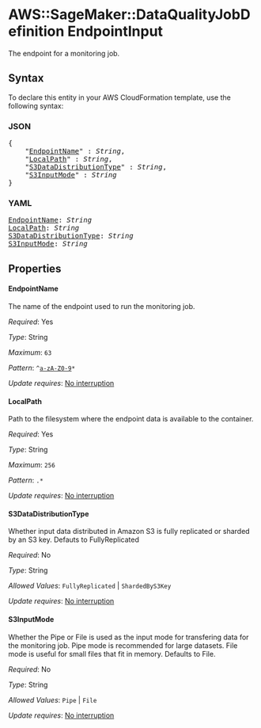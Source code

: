 # AWS::SageMaker::DataQualityJobDefinition EndpointInput

The endpoint for a monitoring job.

## Syntax

To declare this entity in your AWS CloudFormation template, use the following syntax:

### JSON

<pre>
{
    "<a href="#endpointname" title="EndpointName">EndpointName</a>" : <i>String</i>,
    "<a href="#localpath" title="LocalPath">LocalPath</a>" : <i>String</i>,
    "<a href="#s3datadistributiontype" title="S3DataDistributionType">S3DataDistributionType</a>" : <i>String</i>,
    "<a href="#s3inputmode" title="S3InputMode">S3InputMode</a>" : <i>String</i>
}
</pre>

### YAML

<pre>
<a href="#endpointname" title="EndpointName">EndpointName</a>: <i>String</i>
<a href="#localpath" title="LocalPath">LocalPath</a>: <i>String</i>
<a href="#s3datadistributiontype" title="S3DataDistributionType">S3DataDistributionType</a>: <i>String</i>
<a href="#s3inputmode" title="S3InputMode">S3InputMode</a>: <i>String</i>
</pre>

## Properties

#### EndpointName

The name of the endpoint used to run the monitoring job.

_Required_: Yes

_Type_: String

_Maximum_: <code>63</code>

_Pattern_: <code>^[a-zA-Z0-9](-*[a-zA-Z0-9])*</code>

_Update requires_: [No interruption](https://docs.aws.amazon.com/AWSCloudFormation/latest/UserGuide/using-cfn-updating-stacks-update-behaviors.html#update-no-interrupt)

#### LocalPath

Path to the filesystem where the endpoint data is available to the container.

_Required_: Yes

_Type_: String

_Maximum_: <code>256</code>

_Pattern_: <code>.*</code>

_Update requires_: [No interruption](https://docs.aws.amazon.com/AWSCloudFormation/latest/UserGuide/using-cfn-updating-stacks-update-behaviors.html#update-no-interrupt)

#### S3DataDistributionType

Whether input data distributed in Amazon S3 is fully replicated or sharded by an S3 key. Defauts to FullyReplicated

_Required_: No

_Type_: String

_Allowed Values_: <code>FullyReplicated</code> | <code>ShardedByS3Key</code>

_Update requires_: [No interruption](https://docs.aws.amazon.com/AWSCloudFormation/latest/UserGuide/using-cfn-updating-stacks-update-behaviors.html#update-no-interrupt)

#### S3InputMode

Whether the Pipe or File is used as the input mode for transfering data for the monitoring job. Pipe mode is recommended for large datasets. File mode is useful for small files that fit in memory. Defaults to File.

_Required_: No

_Type_: String

_Allowed Values_: <code>Pipe</code> | <code>File</code>

_Update requires_: [No interruption](https://docs.aws.amazon.com/AWSCloudFormation/latest/UserGuide/using-cfn-updating-stacks-update-behaviors.html#update-no-interrupt)

